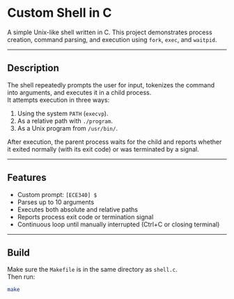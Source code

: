 # Custom Shell in C

A simple Unix-like shell written in C.
This project demonstrates process creation, command parsing, and execution using `fork`, `exec`, and `waitpid`.

---

## Description
The shell repeatedly prompts the user for input, tokenizes the command into arguments, and executes it in a child process.  
It attempts execution in three ways:
1. Using the system `PATH` (`execvp`).
2. As a relative path with `./program`.
3. As a Unix program from `/usr/bin/`.

After execution, the parent process waits for the child and reports whether it exited normally (with its exit code) or was terminated by a signal.

---

## Features
- Custom prompt: `[ECE340] $`
- Parses up to 10 arguments
- Executes both absolute and relative paths
- Reports process exit code or termination signal
- Continuous loop until manually interrupted (Ctrl+C or closing terminal)

---

## Build
Make sure the `Makefile` is in the same directory as `shell.c`.  
Then run:
```bash
make
